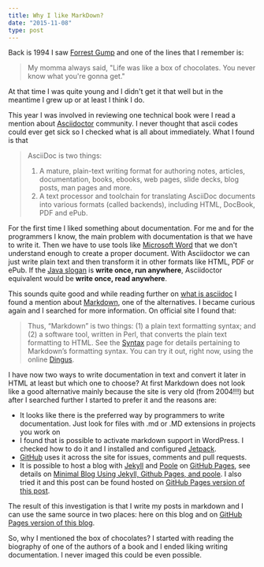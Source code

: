 ```yaml
---
title: Why I like MarkDown?
date: "2015-11-08"
type: post
---
```


Back is 1994 I saw [Forrest Gump][forrest-gump] and one of the lines that I remember is:

> My momma always said, "Life was like a box of chocolates. You never know what you're gonna get."

At that time I was quite young and I didn't get it that well but in the meantime I grew up or at least I think I do.

This year I was involved in reviewing one technical book were I read a mention about [Asciidoctor][asciidoctor] community. I never thought that ascii codes could ever get sick so I checked what is all about immediately. What I found is that

> AsciiDoc is two things:
> 1. A mature, plain-text writing format for authoring notes, articles, documentation, books, ebooks, web pages, slide decks, blog posts, man pages and more.
> 2. A text processor and toolchain for translating AsciiDoc documents into various formats (called backends), including HTML, DocBook, PDF and ePub.

For the first time I liked something about documentation. For me and for the programmers I know, the main problem with documentation is that we have to write it. Then we have to use tools like [Microsoft Word][microsoft-word] that we don't understand enough to create a proper document. With Asciidoctor we can just write plain text and then transform it in other formats like HTML, PDF or ePub. If the [Java slogan][java-slogan] is **write once, run anywhere**, Asciidoctor equivalent would be **write once, read anywhere**.

This sounds quite good and while reading further on [what is asciidoc][what-is-asciidoc] I found a mention about [Markdown][markdown], one of the alternatives. I became curious again and I searched for more information. On official site I found that:

> Thus, “Markdown” is two things: (1) a plain text formatting syntax; and (2) a software tool, written in Perl, that converts the plain text formatting to HTML. See the [Syntax][markdown-syntax] page for details pertaining to Markdown’s formatting syntax. You can try it out, right now, using the online [Dingus][markdown-dingus].

I have now two ways to write documentation in text and convert it later in HTML at least but which one to choose? At first Markdown does not look like a good alternative mainly because the site is very old (from 2004!!!) but after I searched further I started to prefer it and the reasons are:

* It looks like there is the preferred way by programmers to write documentation. Just look for files with .md or .MD extensions in projects you work on
* I found that is possible to activate markdown support in WordPress. I checked how to do it and I installed and configured [Jetpack][jetpack].
* [GitHub][github] uses it across the site for issues, comments and pull requests.
* It is possible to host a blog with [Jekyll][jekyll] and [Poole][poole] on [GitHub Pages][github-pages], see details on [Minimal Blog Using Jekyll, Github Pages, and poole][jekyll-github-pages-poole]. I also tried it and this post can be found hosted on [GitHub Pages version of this post][github-why-like-markdown].

The result of this investigation is that I write my posts in markdown and I can use the same source in two places: here on this blog and on [GitHub Pages version of this blog][github-vasileboris].

So, why I mentioned the box of chocolates? I started with reading the biography of one of the authors of a book and I ended liking writing documentation. I never imaged this could be even possible.

[forrest-gump]: http://www.imdb.com/title/tt0109830/?ref_=ttqt_qt_tt "Forrest Gump"
[asciidoctor]: http://asciidoctor.org/ "A fast text processor & publishing toolchain for converting AsciiDoc to HTML5, DocBook & more."
[microsoft-word]: https://products.office.com/en/word "Microsot Word"
[java-slogan]: https://en.wikipedia.org/wiki/Write_once,_run_anywhere "Write once, run anywhere"
[what-is-asciidoc]: http://asciidoctor.org/docs/what-is-asciidoc/ "What is AsciiDoc?"
[markdown]: https://daringfireball.net/projects/markdown/ "text-to-HTML conversion tool for web writers"
[markdown-syntax]: https://daringfireball.net/projects/markdown/syntax "Markdown: Syntax"
[markdown-dingus]: https://daringfireball.net/projects/markdown/dingus "Markdown: Dingus"
[jetpack]: https://wordpress.org/plugins/jetpack/ "Your WordPress, Simplified."
[jekyll]: http://jekyllrb.com/ "Transform your plain text into static websites and blogs."
[poole]: https://github.com/poole/poole "Poole"
[github]: https://github.com/ "GitHub"
[github-pages]: https://pages.github.com/ "Websites for you and your projects."
[jekyll-github-pages-poole]: http://joshualande.com/jekyll-github-pages-poole/ "How I Created a Beautiful and Minimal Blog Using Jekyll, Github Pages, and poole"
[github-why-like-markdown]: http://vasileboris.github.io/why-like-markdown/ "Why like markdown"
[github-vasileboris]: http://vasileboris.github.io "Espresso Programmer"